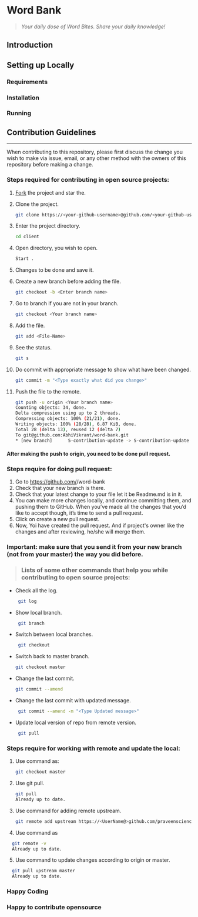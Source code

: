 # Word Bank

> *Your daily dose of Word Bites. Share your daily knowledge!*

## Introduction

## Setting up Locally

### Requirements

### Installation

### Running

## Contribution Guidelines
<hr>
When contributing to this repository, please first discuss the change you wish to make via issue, email, or any other method with the owners of this repository before making a change.

### Steps required for contributing in open source projects:

1. [Fork](https://github.com/praveenscience/Word-Bank) the project and star the.
2. Clone the project.
   ```bash
   git clone https://<your-github-username>@github.com/<your-github-username>/word-bank
   ```
3. Enter the project directory.
   ```bash
   cd client
   ```
4. Open directory, you wish to open.
   ```bash
   Start .
   ```
5. Changes to be done and save it.
6. Create a new branch before adding the file.
   ```bash
   git checkout -b <Enter branch name>
   ```
7. Go to branch if you are not in your branch.
   ```bash
   git checkout <Your branch name>
   ```
8. Add the file.
   ```bash
   git add <File-Name>
   ```
9. See the status.
   ```bash
   git s
   ```
10. Do commit with appropriate message to show what have been changed.
    ```bash
    git commit -m "<Type exactly what did you change>"
     ```

11. Push the file to the remote.
    ```bash
    git push -u origin <Your branch name>
    Counting objects: 34, done.
    Delta compression using up to 2 threads.
    Compressing objects: 100% (21/21), done.
    Writing objects: 100% (28/28), 6.87 KiB, done.
    Total 28 (delta 13), reused 12 (delta 7)
    To git@github.com:AbhiVikrant/word-bank.git
    * [new branch]      5-contribution-update -> 5-contribution-update
     ```

#### After making the push to origin, you need to be done pull request.

### Steps require for doing pull request:
1. Go to https://github.com/<your GitHub name>/word-bank
2. Check that your new branch is there.
3. Check that your latest change to your file let it be Readme.md is in it.
4. You can make more changes locally, and continue committing them, and pushing them to GitHub. When you’ve made all the changes that you’d like  to accept though, it’s time to send a pull request.
5. Click on create a new pull request.
6. Now, Yoi have created the pull request. And if project's owner like the changes and after reviewing, he/she will merge them.

### ****Important:****  make sure that you send it from your new branch (not from your master) the way you did before.

> ### Lists of some other commands that help you while contributing to open source projects:
- Check all the log.
  ```bash
   git log
   ```
- Show local branch.
  ```bash
   git branch
   ```
- Switch between local branches.
  ```bash
   git checkout
   ```
- Switch back to master branch.
   ```bash
   git checkout master
   ```
- Change the last commit.
   ```bash
   git commit --amend
   ```
- Change the last commit with updated message.
  ```bash
   git commit --amend -m "<Type Updated message>"
   ```
- Update local version of repo from remote version.
  ```bash
   git pull
   ```
### Steps require for working with remote and update the local:
1. Use command as:
    ```bash
   git checkout master
   ```
2. Use git pull.
     ```bash
   git pull
   Already up to date.
   ```
3. Use command for adding remote upstream.
    ```bash
   git remote add upstream https://<UserName@>github.com/praveenscience/word-bank.git
   ```
4. Use command as
 ```bash
   git remote -v
   Already up to date.
   ```
5. Use command to update changes according to origin or master.
 ```bash
   git pull upstream master
   Already up to date.
   ```
### Happy Coding
### Happy to contribute opensource
